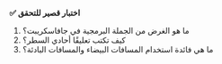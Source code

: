 **✅ اختبار قصير للتحقق**
1.	ما هو الغرض من الجملة البرمجية في جافاسكريبت؟
2.	كيف تكتب تعليقًا أحادي السطر؟
3.	ما هي فائدة استخدام المسافات البيضاء والمسافات البادئة؟